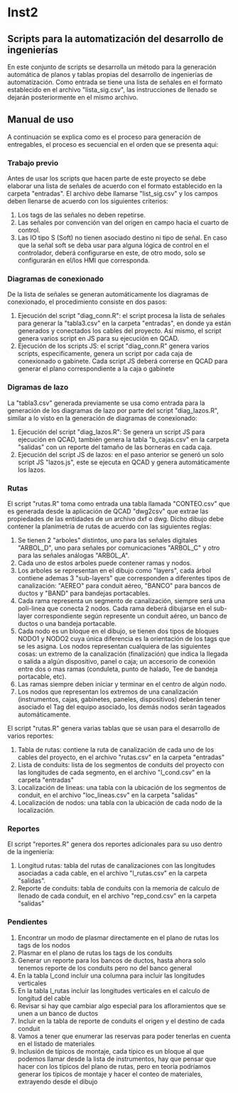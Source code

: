 # Inst2
## Scripts para la automatización del desarrollo de ingenierías

En este conjunto de scripts se desarrolla un método para la generación automática de planos y tablas propias del desarrollo de ingenierías de automatización.
Como entrada se tiene una lista de señales en el formato establecido en el archivo "lista_sig.csv", las instrucciones de llenado se dejarán posteriormente en el mismo archivo.

## Manual de uso

A continuación se explica como es el proceso para generación de entregables, el proceso es secuencial en el orden que se presenta aqui:

### Trabajo previo

Antes de usar los scripts que hacen parte de este proyecto se debe elaborar una lista de señales de acuerdo con el formato establecido en la carpeta "entradas". El archivo debe llamarse "list_sig.csv" y los campos deben llenarse de acuerdo con los siguientes criterios:

1. Los tags de las señales no deben repetirse.
2. Las señales por convención van del origen en campo hacia el cuarto de control.
3. Las IO tipo S (Soft) no tienen asociado destino ni tipo de señal. En caso que la señal soft se deba usar para alguna lógica de control en el controlador, deberá configurarse en este, de otro modo, solo se configurarán en el/los HMI que corresponda.

### Diagramas de conexionado

De la lista de señales se generan automáticamente los diagramas de conexionado, el procedimiento consiste en dos pasos:

1. Ejecución del script "diag_conn.R": el script procesa la lista de señales para generar la "tabla3.csv" en la carpeta "entradas", en donde ya están generados y conectados los cables del proyecto. Así mismo, el script genera varios script en JS para su ejecución en QCAD.
2. Ejecución de los scripts JS: el script "diag_conn.R" genera varios scripts, especificamente, genera un script por cada caja de conexionado o gabinete. Cada script JS deberá correrse en QCAD para generar el plano correspondiente a la caja o gabinete

### Digramas de lazo

La "tabla3.csv" generada previamente se usa como entrada para la generación de los diagramas de lazo por parte del script "diag_lazos.R", similar a lo visto en la generación de diagramas de conexionado:

1. Ejecución del script "diag_lazos.R": Se genera un script JS para ejecución en QCAD, también genera la tabla "b_cajas.csv" en la carpeta "salidas" con un reporte del tamaño de las borneras en cada caja.
2. Ejecución del script JS de lazos: en el paso anterior se generó un solo script JS "lazos.js", este se ejecuta en QCAD y genera automáticamente los lazos.

### Rutas

El script "rutas.R" toma como entrada una tabla llamada "CONTEO.csv" que es generada desde la aplicación de QCAD "dwg2csv" que extrae las propiedades de las entidades de un archivo dxf o dwg. Dicho dibujo debe contener la planimetría de rutas de acuerdo con las siguientes reglas:
1. Se tienen 2 "arboles" distintos, uno para las señales digitales "ARBOL_D", uno para señales por comunicaciones "ARBOL_C" y otro para las señales análogas "ARBOL_A".
2. Cada uno de estos arboles puede contener ramas y nodos.
3. Los arboles se representan en el dibujo como "layers", cada árbol contiene ademas 3 "sub-layers" que corresponden a diferentes tipos de canalización: "AEREO" para conduit aéreo, "BANCO" para bancos de ductos y "BAND" para bandejas portacables.
4. Cada rama representa un segmento de canalización, siempre será una poli-linea que conecta 2 nodos. Cada rama deberá dibujarse en el sub-layer correspondiente según represente un conduit aéreo, un banco de ductos o una bandeja portacable.
5. Cada nodo es un bloque en el dibujo, se tienen dos tipos de bloques NODO1 y NODO2 cuya única diferencia es la orientación de los tags que se les asigna. Los nodos representan cualquiera de las siguientes cosas: un extremo de la canalización (finalización) que indica la llegada o salida a algún dispositivo, panel o caja; un accesorio de conexión entre dos o mas ramas (conduleta, punto de halado, Tee de bandeja portacable, etc).
6. Las ramas siempre deben iniciar y terminar en el centro de algún nodo.
7. Los nodos que representan los extremos de una canalización (instrumentos, cajas, gabinetes, paneles, dispositivos) deberán tener asociado el Tag del equipo asociado, los demás nodos serán tageados automáticamente.

El script "rutas.R" genera varias tablas que se usan para el desarrollo de varios reportes:

1. Tabla de rutas: contiene la ruta de canalización de cada uno de los cables del proyecto, en el archivo "rutas.csv" en la carpeta "entradas"
2. Lista de conduits: lista de los segmentos de conduits del proyecto con las longitudes de cada segmento, en el archivo "l_cond.csv" en la carpeta "entradas"
3. Localización de lineas: una tabla con la ubicación de los segmentos de conduit, en el archivo "loc_lineas.csv" en la carpeta "salidas"
4. Localización de nodos: una tabla con la ubicación de cada nodo de la localización.

### Reportes

El script "reportes.R" genera dos reportes adicionales para su uso dentro de la ingeniería:

1. Longitud rutas: tabla del rutas de canalizaciones con las longitudes asociadas a cada cable, en el archivo "l_rutas.csv" en la carpeta "salidas".
2. Reporte de conduits: tabla de conduits con la memoria de calculo de llenado de cada conduit, en el archivo "rep_cond.csv" en la carpeta "salidas"

### Pendientes

1. Encontrar un modo de plasmar directamente en el plano de rutas los tags de los nodos
2. Plasmar en el plano de rutas los tags de los conduits
3. Generar un reporte para los bancos de ductos, hasta ahora solo tenemos reporte de los conduits pero no del banco general
4. En la tabla l_cond incluir una columna para incluir las longitudes verticales
5. En la tabla l_rutas incluir las longitudes verticales en el calculo de longitud del cable
6. Revisar si hay que cambiar algo especial para los afloramientos que se unen a un banco de ductos
7. Incluir en la tabla de reporte de conduits el origen y el destino de cada conduit
8. Vamos a tener que enumerar las reservas para poder tenerlas en cuenta en el listado de materiales
9. Inclusión de típicos de montaje, cada típico es un bloque al que podemos llamar desde la lista de instrumentos, hay que pensar que hacer con los típicos del plano de rutas, pero en teoría podríamos generar los típicos de montaje y hacer el conteo de materiales, extrayendo desde el dibujo
